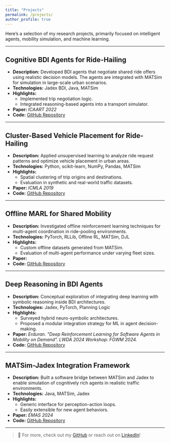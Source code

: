 ```yaml
---
title: "Projects"
permalink: /projects/
author_profile: true
---
```

Here’s a selection of my research projects, primarily focused on intelligent agents, mobility simulation, and machine learning.

---

## Cognitive BDI Agents for Ride-Hailing

- **Description:** Developed BDI agents that negotiate shared ride offers using realistic decision models. The agents are integrated with MATSim for simulation in large-scale urban scenarios.
- **Technologies:** Jadex BDI, Java, MATSim
- **Highlights:**
  - Implemented trip negotiation logic.
  - Integrated reasoning-based agents into a transport simulator.
- **Paper:** *ICAART 2022*  
- **Code:** [GitHub Repository](#)

---

## Cluster-Based Vehicle Placement for Ride-Hailing

- **Description:** Applied unsupervised learning to analyze ride request patterns and optimize vehicle placement in urban areas.
- **Technologies:** Python, scikit-learn, NumPy, Pandas, MATSim
- **Highlights:**
  - Spatial clustering of trip origins and destinations.
  - Evaluation in synthetic and real-world traffic datasets.
- **Paper:** *ICMLA 2019*  
- **Code:** [GitHub Repository](#)

---


## Offline MARL for Shared Mobility

- **Description:** Investigated offline reinforcement learning techniques for multi-agent coordination in ride-pooling environments.
- **Technologies:** PyTorch, RLLib, Offline RL, MATSim, DJL
- **Highlights:**
  - Custom offline datasets generated from MATSim.
  - Evaluation of multi-agent performance under varying fleet sizes.
- **Paper:** 
- **Code:** [GitHub Repository](#)

---

## Deep Reasoning in BDI Agents

- **Description:** Conceptual exploration of integrating deep learning with symbolic reasoning inside BDI architectures.
- **Technologies:** Jadex, PyTorch, Planning Logic
- **Highlights:**
  - Surveyed hybrid neuro-symbolic architectures.
  - Proposed a modular integration strategy for ML in agent decision-making.
- **Paper:** *Erduran. "Deep Reinforcement Learning for Software Agents in Mobility on Demand". LWDA 2024 Workshop: FGWM 2024.* 
- **Code:** [GitHub Repository](https://github.com/oemer95/Jadex-DJL)

---

## MATSim-Jadex Integration Framework

- **Description:** Built a software bridge between MATSim and Jadex to enable simulation of cognitively rich agents in realistic traffic environments.
- **Technologies:** Java, MATSim, Jadex
- **Highlights:**
  - Generic interface for perception-action loops.
  - Easily extensible for new agent behaviors.
- **Paper:** *EMAS 2024* 
- **Code:** [GitHub Repository](#)

---

> 🔗 For more, check out my [GitHub](https://github.com/oemer95) or reach out on [LinkedIn](https://www.linkedin.com/in/oemer-erduran/)!
